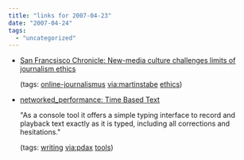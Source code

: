 ```yaml
---
title: "links for 2007-04-23"
date: "2007-04-24"
tags: 
  - "uncategorized"
---
```


- [San Francsisco Chronicle: New-media culture challenges limits of journalism ethics](http://sfgate.com/cgi-bin/article.cgi?f=/c/a/2007/04/20/MNGJVPCGI51.DTL)
    
    (tags: [online-journalismus](http://del.icio.us/heinzwittenbrink/online-journalismus) [via:martinstabe](http://del.icio.us/heinzwittenbrink/via:martinstabe) [ethics](http://del.icio.us/heinzwittenbrink/ethics))
    
- [networked\_performance: Time Based Text](http://www.turbulence.org/blog/archives/004083.html)
    
    "As a console tool it offers a simple typing interface to record and playback text exactly as it is typed, including all corrections and hesitations."
    
    (tags: [writing](http://del.icio.us/heinzwittenbrink/writing) [via:pdax](http://del.icio.us/heinzwittenbrink/via:pdax) [tools](http://del.icio.us/heinzwittenbrink/tools))
